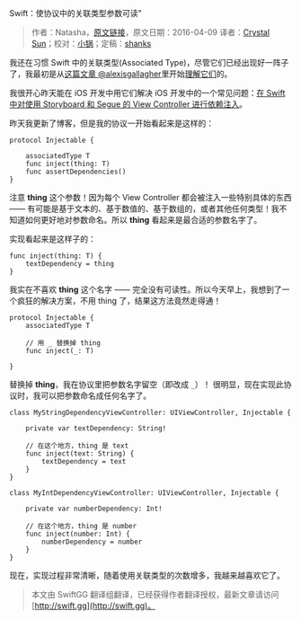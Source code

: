 Swift：使协议中的关联类型参数可读"

> 作者：Natasha，[原文链接](https://www.natashatherobot.com/swift-making-the-associated-type-parameter-readable-in-protocols/)，原文日期：2016-04-09
> 译者：[Crystal Sun](http://www.jianshu.com/users/7a2d2cc38444/latest_articles)；校对：[小锅](http://www.swiftyper.com)；定稿：[shanks](http://codebuild.me/)
  









我还在习惯 Swift 中的关联类型(Associated Type)，尽管它们已经出现好一阵子了，我最初是从[这篇文章 @alexisgallagher](https://www.youtube.com/watch?v=XWoNjiSPqI8)里开始[理解它们](https://www.natashatherobot.com/swift-protocols-with-associated-types/)的。 

我很开心昨天能在 iOS 开发中用它们解决 iOS 开发中的一个常见问题：[在 Swift 中对使用 Storyboard 和 Segue 的 View Controller 进行依赖注入](https://www.natashatherobot.com/update-view-controller-data-injection-with-storyboards-and-segues-in-swift/)。

<!-- more -->

昨天我更新了博客，但是我的协议一开始看起来是这样的：

    
    protocol Injectable {
    	
    	associatedType T
    	func inject(thing: T)
    	func assertDependencies()
    }

注意 **thing** 这个参数！因为每个 View Controller 都会被注入一些特别具体的东西 —— 有可能是基于文本的、基于数值的、基于数组的，或者其他任何类型！我不知道如何更好地对参数命名。所以 **thing** 看起来是最合适的参数名字了。

实现看起来是这样子的： 

    
    func inject(thing: T) {
    	textDependency = thing
    } 

我实在不喜欢 **thing** 这个名字 —— 完全没有可读性。所以今天早上，我想到了一个疯狂的解决方案，不用 thing 了，结果这方法竟然走得通！

    
    protocol Injectable {
    	associatedType T
    	
    	// 用 _ 替换掉 thing
    	func inject(_: T)
    	
    }

替换掉 **thing**，我在协议里把参数名字留空（即改成 `_`）！
很明显，现在实现此协议时，我可以把参数命名成任何名字了。

    
    class MyStringDependencyViewController: UIViewController, Injectable {
        
        private var textDependency: String!
        
        // 在这个地方，thing 是 text
        func inject(text: String) {
            textDependency = text
        }
    }
    
    class MyIntDependencyViewController: UIViewController, Injectable {
        
        private var numberDependency: Int!
        
        // 在这个地方，thing 是 number
        func inject(number: Int) {
            numberDependency = number
        }
    }

现在，实现过程非常清晰，随着使用关联类型的次数增多，我越来越喜欢它了。
> 本文由 SwiftGG 翻译组翻译，已经获得作者翻译授权，最新文章请访问 [http://swift.gg](http://swift.gg)。